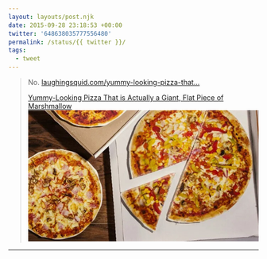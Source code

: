 ```yaml
---
layout: layouts/post.njk
date: 2015-09-28 23:18:53 +00:00
twitter: '648638035777556480'
permalink: /status/{{ twitter }}/
tags: 
  - tweet
---
```


> No. [laughingsquid.com/yummy-looking-pizza-that…](http://laughingsquid.com/yummy-looking-pizza-that-is-actually-a-giant-flat-piece-of-marshmallow/)
> 
> [<span>Yummy-Looking Pizza That is Actually a Giant, Flat Piece of Marshmallow</span> ![pizzas](/img/648638035777556480.jpg)](http://laughingsquid.com/yummy-looking-pizza-that-is-actually-a-giant-flat-piece-of-marshmallow/)

---
